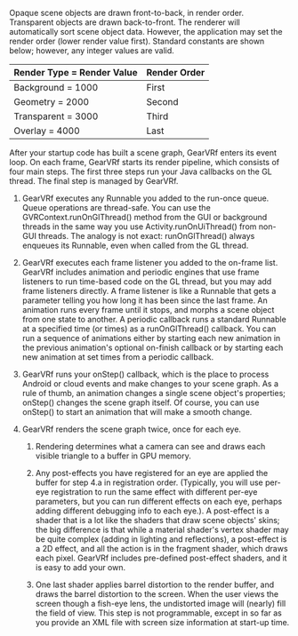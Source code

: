 Opaque scene objects are drawn front-to-back, in render order. Transparent objects are drawn back-to-front. The renderer will automatically sort scene object data. However, the application may set the render order (lower render value first). Standard constants are shown below; however, any integer values are valid.

|Render Type = Render Value|Render Order|
|-|-|
|Background = 1000 |	First|
|Geometry = 2000 |	Second|
|Transparent = 3000 |	Third|
|Overlay = 4000 |	Last|

After your startup code has built a scene graph, GearVRf enters its event loop. On each frame, GearVRf starts its render pipeline, which consists of four main steps. The first three steps run your Java callbacks on the GL thread. The final step is managed by GearVRf.

1. GearVRf executes any Runnable you added to the run-once queue. 
Queue operations are thread-safe. You can use the GVRContext.runOnGlThread() method from the GUI or background threads in the same way you use Activity.runOnUiThread() from non-GUI threads. The analogy is not exact: runOnGlThread() always enqueues its Runnable, even when called from the GL thread.

1. GearVRf executes each frame listener you added to the on-frame list. 
GearVRf includes animation and periodic engines that use frame listeners to run time-based code on the GL thread, but you may add frame listeners directly. A frame listener is like a Runnable that gets a parameter telling you how long it has been since the last frame. An animation runs every frame until it stops, and morphs a scene object from one state to another. A periodic callback runs a standard Runnable at a specified time (or times) as a runOnGlThread() callback. You can run a sequence of animations either by starting each new animation in the previous animation's optional on-finish callback or by starting each new animation at set times from a periodic callback.

1. GearVRf runs your onStep() callback, which is the place to process Android or cloud events and make changes to your scene graph. As a rule of thumb, an animation changes a single scene object's properties; onStep() changes the scene graph itself. Of course, you can use onStep() to start an animation that will make a smooth change.

1. GearVRf renders the scene graph twice, once for each eye.
    1. Rendering determines what a camera can see and draws each visible triangle to a buffer in GPU memory.
    1. Any post-effects you have registered for an eye are applied the buffer for step 4.a in registration order. (Typically, you will use per-eye registration to run the same effect with different per-eye parameters, but you can run different effects on each eye, perhaps adding different debugging info to each eye.).
    A post-effect is a shader that is a lot like the shaders that draw scene objects' skins; the big difference is that while a material shader's vertex shader may be quite complex (adding in lighting and reflections), a post-effect is a 2D effect, and all the action is in the fragment shader, which draws each pixel. GearVRf includes pre-defined post-effect shaders, and it is easy to add your own.

    1. One last shader applies barrel distortion to the render buffer, and draws the barrel distortion to the screen. When the user views the screen though a fish-eye lens, the undistorted image will (nearly) fill the field of view. This step is not programmable, except in so far as you provide an XML file with screen size information at start-up time.
